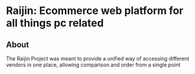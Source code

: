 # Raijin: Ecommerce web platform for all things pc related

## About
The Raijin Project was meant to provide a unified way of accessing different vendors in one place, allowing comparison and order from a single point